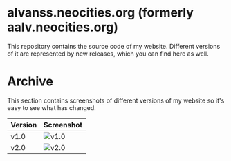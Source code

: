 # alvanss.neocities.org (formerly aalv.neocities.org)

This repository contains the source code of my website. Different versions of it are represented by new releases, which you can find here as well.

# Archive

This section contains screenshots of different versions of my website so it's easy to see what has changed.

| Version | Screenshot |
|---|---|
|v1.0|![v1.0](https://raw.githubusercontent.com/Alvaniss/alvaniss.neocities.org/main/v1.0.png)|
|v2.0|![v2.0](https://raw.githubusercontent.com/alvaniss/alvaniss.neocities.org/main/v2.0.png)|
